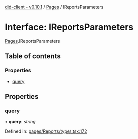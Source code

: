 [did-client - v0.10.1](../README.md) / [Pages](../modules/pages.md) / IReportsParameters

# Interface: IReportsParameters

[Pages](../modules/pages.md).IReportsParameters

## Table of contents

### Properties

- [query](pages.ireportsparameters.md#query)

## Properties

### query

• **query**: *string*

Defined in: [pages/Reports/types.tsx:172](https://github.com/Puzzlepart/did/blob/dev/client/pages/Reports/types.tsx#L172)
